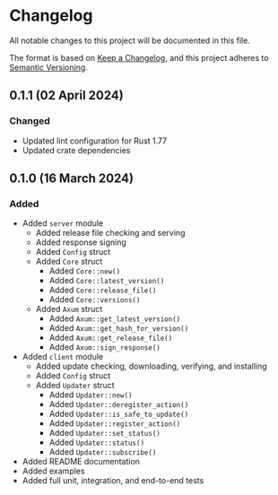 # Changelog

[Keep a Changelog]:    https://keepachangelog.com/en/1.0.0/
[Semantic Versioning]: https://semver.org/spec/v2.0.0.html

All notable changes to this project will be documented in this file.

The format is based on [Keep a Changelog][], and this project adheres to
[Semantic Versioning][].


## 0.1.1 (02 April 2024)

### Changed

  - Updated lint configuration for Rust 1.77
  - Updated crate dependencies


## 0.1.0 (16 March 2024)

### Added

  - Added `server` module
      - Added release file checking and serving
      - Added response signing
      - Added `Config` struct
      - Added `Core` struct
          - Added `Core::new()`
          - Added `Core::latest_version()`
          - Added `Core::release_file()`
          - Added `Core::versions()`
      - Added `Axum` struct
          - Added `Axum::get_latest_version()`
          - Added `Axum::get_hash_for_version()`
          - Added `Axum::get_release_file()`
          - Added `Axum::sign_response()`
  - Added `client` module
      - Added update checking, downloading, verifying, and installing
      - Added `Config` struct
      - Added `Updater` struct
          - Added `Updater::new()`
          - Added `Updater::deregister_action()`
          - Added `Updater::is_safe_to_update()`
          - Added `Updater::register_action()`
          - Added `Updater::set_status()`
          - Added `Updater::status()`
          - Added `Updater::subscribe()`
  - Added README documentation
  - Added examples
  - Added full unit, integration, and end-to-end tests


